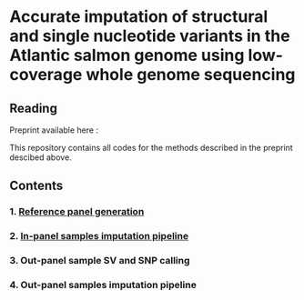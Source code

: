 # **Accurate imputation of structural and single nucleotide variants in the Atlantic salmon genome using low-coverage whole genome sequencing**

## Reading
Preprint available here :

This repository contains all codes for the methods described in the preprint descibed above.

## Contents

### 1. [Reference panel generation](https://github.com/manugundappa/SV_imputation_pipeline/blob/main/reference_panel_generation/README.md)

### 2. [In-panel samples imputation pipeline](https://github.com/manugundappa/SV_imputation_pipeline/blob/main/In_panel_samples/Readme.md)

### 3. Out-panel sample SV and SNP calling

### 4. Out-panel samples imputation pipeline 







